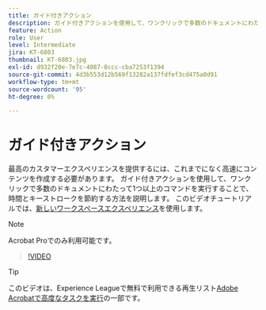 ```yaml
---
title: ガイド付きアクション
description: ガイド付きアクションを使用して、ワンクリックで多数のドキュメントにわたって1つ以上のコマンドを実行する方法を説明します
feature: Action
role: User
level: Intermediate
jira: KT-6803
thumbnail: KT-6803.jpg
exl-id: d932f20e-7e7c-4087-8ccc-cba7253f1394
source-git-commit: 4d3b553d12b569f13282a137fdfef3cd475a0d91
workflow-type: tm+mt
source-wordcount: '95'
ht-degree: 0%

---
```


# ガイド付きアクション

最高のカスタマーエクスペリエンスを提供するには、これまでになく高速にコンテンツを作成する必要があります。 ガイド付きアクションを使用して、ワンクリックで多数のドキュメントにわたって1つ以上のコマンドを実行することで、時間とキーストロークを節約する方法を説明します。 このビデオチュートリアルでは、[新しいワークスペースエクスペリエンス](../getting-started/new-workspace.md)を使用します。

>[!NOTE]
>
>Acrobat Proでのみ利用可能です。

>[!VIDEO](https://video.tv.adobe.com/v/3433138?quality=12&learn=on&hidetitle=true)

>[!TIP]
>
>このビデオは、Experience Leagueで無料で利用できる再生リスト[Adobe Acrobatで高度なタスクを実行](https://experienceleague.adobe.com/en/playlists/acrobat-peform-advanced-tasks)の一部です。
